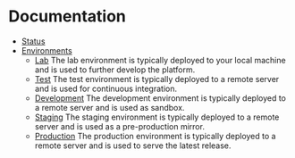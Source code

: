 # Documentation

- [Status](platform/documentation/status/index.md)
- [Environments](platform/documentation/env/index.md)
  - [Lab](platform/documentation/env/lab/index.md)
    The lab environment is typically deployed to your local machine and is used to further develop the platform.
  - [Test](platform/documentation/env/test/index.md)
    The test environment is typically deployed to a remote server and is used for continuous integration.
  - [Development](platform/documentation/env/dev/index.md)
    The development environment is typically deployed to a remote server and is used as sandbox.
  - [Staging](platform/documentation/env/stag/index.md)
    The staging environment is typically deployed to a remote server and is used as a pre-production mirror.
  - [Production](platform/documentation/env/prod/index.md)
    The production environment is typically deployed to a remote server and is used to serve the latest release.

